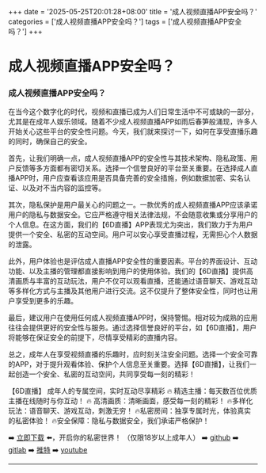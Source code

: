 +++
date = '2025-05-25T20:01:28+08:00'
title = '成人视频直播APP安全吗？'
categories = ['成人视频直播APP安全吗？']
tags = ['成人视频直播APP安全吗？']
+++

# 成人视频直播APP安全吗？

### 成人视频直播APP安全吗？

在当今这个数字化的时代，视频和直播已成为人们日常生活中不可或缺的一部分，尤其是在成年人娱乐领域。随着不少成人视频直播APP如雨后春笋般涌现，许多人开始关心这些平台的安全性问题。今天，我们就来探讨一下，如何在享受直播乐趣的同时，确保自己的安全。

首先，让我们明确一点，成人视频直播APP的安全性与其技术架构、隐私政策、用户反馈等多方面都有密切关系。选择一个信誉良好的平台至关重要。在选择成人直播APP时，用户应查看该应用是否具备完善的安全措施，例如数据加密、实名认证、以及对不当内容的监控等。

其次，隐私保护是用户最关心的问题之一。一款优秀的成人视频直播APP应该承诺用户的隐私与数据安全。它应严格遵守相关法律法规，不会随意收集或分享用户的个人信息。在这方面，我们的【6D直播】APP表现尤为突出，我们致力于为用户提供一个安全、私密的互动空间。用户可以安心享受直播过程，无需担心个人数据的泄露。

此外，用户体验也是评估成人直播APP安全性的重要因素。平台的界面设计、互动功能、以及主播的管理都直接影响到用户的使用体验。我们的【6D直播】提供高清画质与丰富的互动玩法，用户不仅可以观看直播，还能通过语音聊天、游戏互动等多样化方式与主播及其他用户进行交流。这不仅提升了整体安全性，同时也让用户享受到更多的乐趣。

最后，建议用户在使用任何成人视频直播APP时，保持警惕。相对较为成熟的应用往往会提供更好的安全性与服务。通过选择信誉良好的平台，如【6D直播】，用户将能够在保证安全的前提下，尽情享受精彩的直播内容。

总之，成年人在享受视频直播的乐趣时，应时刻关注安全问题。选择一个安全可靠的APP，对于提升观看体验、保护个人信息至关重要。选择【6D直播】，让我们一起创造一个安全、私密的互动空间，共同享受每一刻的精彩！

【6D直播】
成年人的专属空间，实时互动尽享精彩
🔥 精选主播：每天数百位优质主播在线随时与你互动！
🔥 高清画质：清晰画面，感受每一刻的精彩！
🔥多样化玩法：语音聊天、游戏互动，刺激无穷！
🔥私密房间：独享专属时光，体验真实的私密体验！
🔥安全保障：隐私与数据安全，我们承诺严格保护！

➡️ [立即下载](https://down123.s3.ap-east-1.amazonaws.com/down/down.html?channelCode=blog) ⬅️，开启你的私密世界！ （仅限18岁以上成年人）
➡️ [github](https://aldult-live.github.io/)
➡️ [gitlab](https://seo-09598d.gitlab.io/)
➡️ [推特](https://x.com/wegame33)
➡️ [youtube](https://www.youtube.com/@6Dlive)

---
